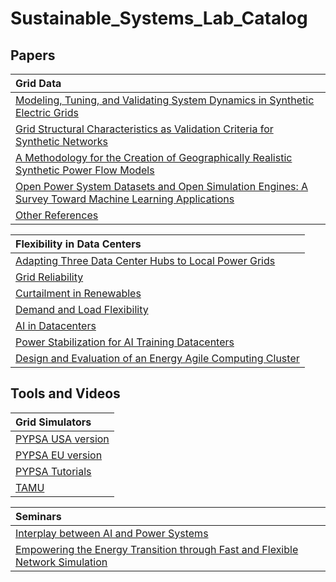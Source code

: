 # Sustainable_Systems_Lab_Catalog

## Papers

| Grid Data                                               |
|:----------------------------------------------------|
| [Modeling, Tuning, and Validating System Dynamics in Synthetic Electric Grids](https://ieeexplore.ieee.org/document/8334287)             |
| [Grid Structural Characteristics as Validation Criteria for Synthetic Networks](https://ieeexplore.ieee.org/document/7725528)            |
| [A Methodology for the Creation of Geographically Realistic Synthetic Power Flow Models](https://ieeexplore.ieee.org/document/7459256) |
| [Open Power System Datasets and Open Simulation Engines: A Survey Toward Machine Learning Applications](https://ieeexplore.ieee.org/abstract/document/11015807)   |
| [Other References](https://electricgrids.engr.tamu.edu/references/)   |

| Flexibility in Data Centers                                               |
|:----------------------------------------------------|
| [Adapting Three Data Center Hubs to Local Power Grids](https://spectrum.ieee.org/dcflex-data-center-flexibility)             |
| [Grid Reliability](https://dl.acm.org/doi/abs/10.1145/3632775.3661959)            |
| [Curtailment in Renewables](https://dl.acm.org/doi/abs/10.1145/3649432.3649434) |
| [Demand and Load Flexibility](https://dukespace.lib.duke.edu/items/bb350296-d7a1-4d8f-acb0-2fba9b1f03de)   |
| [AI in Datacenters](https://arxiv.org/abs/2301.03148)   |
| [Power Stabilization for AI Training Datacenters](https://arxiv.org/pdf/2508.14318)   |
| [Design and Evaluation of an Energy Agile Computing Cluster](https://www2.eecs.berkeley.edu/Pubs/TechRpts/2012/EECS-2012-13.pdf)   |

## Tools and Videos

| Grid Simulators                                               |
|:----------------------------------------------------|
| [PYPSA USA version](https://pypsa-usa.readthedocs.io/en/latest/)             |
| [PYPSA EU version](https://pypsa-eur.readthedocs.io/en/latest/)            |
| [PYPSA Tutorials](https://pypsa-eur.readthedocs.io/en/latest/tutorial.html) |
| [TAMU](https://electricgrids.engr.tamu.edu/) |

| Seminars                                               |
|:----------------------------------------------------|
| [Interplay between AI and Power Systems](https://www.youtube.com/watch?v=jpv1Iqas4kw)             |
| [Empowering the Energy Transition through Fast and Flexible Network Simulation](https://fosdem.org/2025/schedule/event/fosdem-2025-4662-empowering-the-energy-transition-through-fast-and-flexible-network-simulation/)             |
